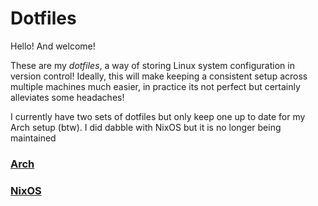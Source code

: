 # Dotfiles

Hello! And welcome! 

These are my _dotfiles_, a way of storing Linux system configuration in version control! Ideally, this will make keeping a consistent setup across multiple machines much easier, in practice its not perfect but certainly alleviates some headaches!

I currently have two sets of dotfiles but only keep one up to date for my Arch setup (btw). I did dabble with NixOS but it is no longer being maintained


### [Arch](<https://github.com/BenjaminPalko/dotfiles/tree/arch(btw)>)

### [NixOS](https://github.com/BenjaminPalko/dotfiles/tree/nixos)
